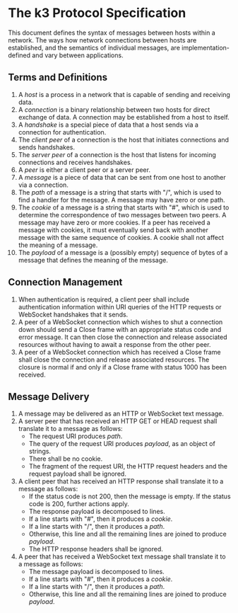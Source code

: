 # The k3 Protocol Specification

This document defines the syntax of messages between hosts within a network. The
ways how network connections between hosts are established, and the semantics of
individual messages, are implementation-defined and vary between applications.

## Terms and Definitions

1. A _host_ is a process in a network that is capable of sending and receiving
   data.
2. A _connection_ is a binary relationship between two hosts for direct exchange
   of data. A connection may be established from a host to itself.
3. A _handshake_ is a special piece of data that a host sends via a connection
   for authentication.
4. The _client peer_ of a connection is the host that initiates connections and
   sends handshakes.
5. The _server peer_ of a connection is the host that listens for incoming
   connections and receives handshakes.
6. A _peer_ is either a client peer or a server peer.
7. A _message_ is a piece of data that can be sent from one host to another via
   a connection.
8. The _path_ of a message is a string that starts with "/", which is used to
   find a handler for the message. A message may have zero or one path.
9. The _cookie_ of a message is a string that starts with "#", which is used to
   determine the correspondence of two messages between two peers. A message
   may have zero or more cookies. If a peer has received a message with cookies,
   it must eventually send back with another message with the same sequence of
   cookies. A cookie shall not affect the meaning of a message.
10. The _payload_ of a message is a (possibly empty) sequence of bytes of a
    message that defines the meaning of the message.

## Connection Management

1. When authentication is required, a client peer shall include authentication
   information within URI queries of the HTTP requests or WebSocket handshakes
   that it sends.
2. A peer of a WebSocket connection which wishes to shut a connection down
   should send a Close frame with an appropriate status code and error message.
   It can then close the connection and release associated resources without
   having to await a response from the other peer.
3. A peer of a WebSocket connection which has received a Close frame shall close
   the connection and release associated resources. The closure is normal if and
   only if a Close frame with status 1000 has been received.

## Message Delivery

1. A message may be delivered as an HTTP or WebSocket text message.
2. A server peer that has received an HTTP GET or HEAD request shall translate
   it to a message as follows:
   * The request URI produces _path_.
   * The query of the request URI produces _payload_, as an object of strings.
   * There shall be no cookie.
   * The fragment of the request URI, the HTTP request headers and the request
     payload shall be ignored.
3. A client peer that has received an HTTP response shall translate it to a
   message as follows:
   * If the status code is not 200, then the message is empty. If the status
     code is 200, further actions apply.
   * The response payload is decomposed to lines.
   * If a line starts with "#", then it produces a _cookie_.
   * If a line starts with "/", then it produces a _path_.
   * Otherwise, this line and all the remaining lines are joined to produce
     _payload_.
   * The HTTP response headers shall be ignored.
4. A peer that has received a WebSocket text message shall translate it to a
   message as follows:
   * The message payload is decomposed to lines.
   * If a line starts with "#", then it produces a _cookie_.
   * If a line starts with "/", then it produces a _path_.
   * Otherwise, this line and all the remaining lines are joined to produce
     _payload_.
